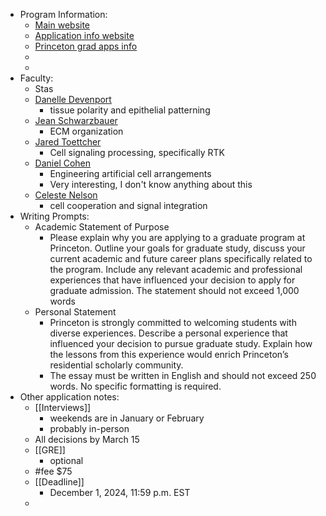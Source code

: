 - Program Information:
	- [Main website](https://molbio.princeton.edu/graduate)
	- [Application info website](https://gradschool.princeton.edu/academics/degrees-requirements/fields-study/molecular-biology)
	- [Princeton grad apps info](https://gradschool.princeton.edu/admission-onboarding/prepare)
	-
	-
- Faculty:
	- Stas
	- [Danelle Devenport](https://molbio.princeton.edu/people/danelle-devenport)
		- tissue polarity and epithelial patterning
	- [Jean Schwarzbauer](https://molbio.princeton.edu/people/jean-e-schwarzbauer)
		- ECM organization
	- [Jared Toettcher](https://molbio.princeton.edu/people/jared-e-toettcher)
		- Cell signaling processing, specifically RTK
	- [Daniel Cohen](https://mae.princeton.edu/people/faculty/cohen)
		- Engineering artificial cell arrangements
		- Very interesting, I don't know anything about this
	- [Celeste Nelson](https://cbe.princeton.edu/people/celeste-nelson)
		- cell cooperation and signal integration
- Writing Prompts:
	- Academic Statement of Purpose
		- Please explain why you are applying to a graduate program at Princeton. Outline your goals for graduate study, discuss your current academic and future career plans specifically related to the program. Include any relevant academic and professional experiences that have influenced your decision to apply for graduate admission. The statement should not exceed 1,000 words
	- Personal Statement
		- Princeton is strongly committed to welcoming students with diverse experiences. Describe a personal experience that influenced your decision to pursue graduate study. Explain how the lessons from this experience would enrich Princeton’s residential scholarly community.
		- The essay must be written in English and should not exceed 250 words. No specific formatting is required.
- Other application notes:
	- [[Interviews]]
		- weekends are in January or February
		- probably in-person
	- All decisions by March 15
	- [[GRE]]
		- optional
	- #fee $75
	- [[Deadline]]
		- December 1, 2024, 11:59 p.m. EST
	-